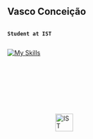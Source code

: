 ## Vasco Conceição  
**`Student at IST`**  <a href="https://tecnico.ulisboa.pt/pt/" style="vertical-align:middle;">
  <img src="https://i.imgur.com/zCCQwqL.png" alt="IST" width="40" style="vertical-align:middle; margin-left:5px; position:relative; top:200px;">
</a> 

[![My Skills](https://skillicons.dev/icons?i=anaconda,arduino,c,cpp,cmake,docker,figma,git,github,gitlab,grafana,java,octave,p5js,postgres,py,pytorch)](https://skillicons.dev)
